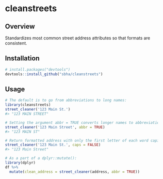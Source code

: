 # cleanstreets
## Overview
Standardizes most common street address attributes so that formats are consistent. 

## Installation
``` r
# install.packages("devtools")
devtools::install_github("sbha/cleanstreets")
```

## Usage
```r
# The default is to go from abbreviations to long names:
library(cleanstreets)
street_cleaner('123 Main St.')
#> "123 MAIN STREET"

# Setting the argument abbr = TRUE converts longer names to abbreviations:
street_cleaner('123 Main Street', abbr = TRUE)
#> "123 MAIN ST"

# Return formatted address with only the first letter of each word capitalized, rather than all caps
street_cleaner('123 Main St.', caps = FALSE)
#> "123 Main Street"

# As a part of a dplyr::mutate():
library(dplyr)
df %>% 
  mutate(clean_address = street_cleaner(address, abbr = TRUE)) 



```
